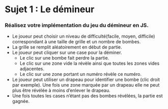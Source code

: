 # Sujet 1 : Le démineur
### Réalisez votre implémentation du jeu du démineur en JS.
* Le joueur peut choisir un niveau de difficulté(facile, moyen, difficile) correspondant
à une taille de grille et un nombre de bombes.
* La grille se remplit aléatoirement en début de partie.
* Le joueur peut cliquer sur une case pour la déminer.
    * Le clic sur une bombe fait perdre la partie.
    * Le clic sur une zone vide la révèle ainsi que toutes les zones vides adjacentes.
    * Le clic sur une zone portant un numéro révèle ce numéro.
* Le joueur peut utiliser un drapeau pour identifier une bombe (clic droit par exemple). Une fois une zone marquée par un drapeau elle ne peut plus être révélée à moins d’enlever le drapeau.
* Une fois toutes les cases n’étant pas des bombes révélées, la partie est gagnée.
